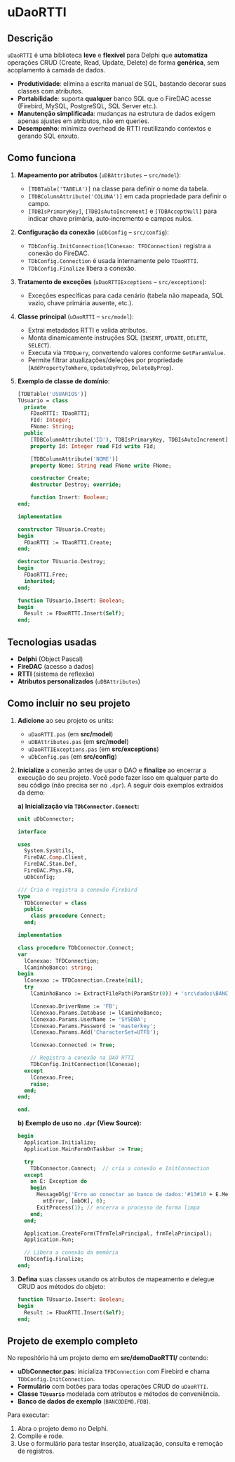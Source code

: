 # uDaoRTTI

## Descrição

`uDaoRTTI` é uma biblioteca **leve** e **flexível** para Delphi que **automatiza** operações CRUD (Create, Read, Update, Delete) de forma **genérica**, sem acoplamento à camada de dados.

* **Produtividade**: elimina a escrita manual de SQL, bastando decorar suas classes com atributos.
* **Portabilidade**: suporta **qualquer** banco SQL que o FireDAC acesse (Firebird, MySQL, PostgreSQL, SQL Server etc.).
* **Manutenção simplificada**: mudanças na estrutura de dados exigem apenas ajustes em atributos, não em queries.
* **Desempenho**: minimiza overhead de RTTI reutilizando contextos e gerando SQL enxuto.

## Como funciona

1. **Mapeamento por atributos** (`uDBAttributes` – `src/model`):

   * `[TDBTable('TABELA')]` na classe para definir o nome da tabela.
   * `[TDBColumnAttribute('COLUNA')]` em cada propriedade para definir o campo.
   * `[TDBIsPrimaryKey]`, `[TDBIsAutoIncrement]` e `[TDBAcceptNull]` para indicar chave primária, auto‑incremento e campos nulos.

2. **Configuração da conexão** (`uDbConfig` – `src/config`):

   * `TDbConfig.InitConnection(lConexao: TFDConnection)` registra a conexão do FireDAC.
   * `TDbConfig.Connection` é usada internamente pelo `TDaoRTTI`.
   * `TDbConfig.Finalize` libera a conexão.

3. **Tratamento de exceções** (`uDaoRTTIExceptions` – `src/exceptions`):

   * Exceções específicas para cada cenário (tabela não mapeada, SQL vazio, chave primária ausente, etc.).

4. **Classe principal** (`uDaoRTTI` – `src/model`):

   * Extrai metadados RTTI e valida atributos.
   * Monta dinamicamente instruções SQL (`INSERT`, `UPDATE`, `DELETE`, `SELECT`).
   * Executa via `TFDQuery`, convertendo valores conforme `GetParamValue`.
   * Permite filtrar atualizações/deleções por propriedade (`AddPropertyToWhere`, `UpdateByProp`, `DeleteByProp`).

5. **Exemplo de classe de domínio**:

   ```pascal
   [TDBTable('USUARIOS')]
   TUsuario = class
     private
       FDaoRTTI: TDaoRTTI;
       FId: Integer;
       FNome: String;
     public
       [TDBColumnAttribute('ID'), TDBIsPrimaryKey, TDBIsAutoIncrement]
       property Id: Integer read FId write FId;

       [TDBColumnAttribute('NOME')]
       property Nome: String read FNome write FNome;

       constructor Create;
       destructor Destroy; override;

       function Insert: Boolean;
   end;

   implementation

   constructor TUsuario.Create;
   begin
     FDaoRTTI := TDaoRTTI.Create;
   end;

   destructor TUsuario.Destroy;
   begin
     FDaoRTTI.Free;
     inherited;
   end;

   function TUsuario.Insert: Boolean;
   begin
     Result := FDaoRTTI.Insert(Self);
   end;
   ```

## Tecnologias usadas

* **Delphi** (Object Pascal)
* **FireDAC** (acesso a dados)
* **RTTI** (sistema de reflexão)
* **Atributos personalizados** (`uDBAttributes`)

## Como incluir no seu projeto

1. **Adicione** ao seu projeto os units:

   * `uDaoRTTI.pas` (em **src/model**)
   * `uDBAttributes.pas` (em **src/model**)
   * `uDaoRTTIExceptions.pas` (em **src/exceptions**)
   * `uDbConfig.pas` (em **src/config**)

2. **Inicialize** a conexão antes de usar o DAO e **finalize** ao encerrar a execução do seu projeto. Você pode fazer isso em qualquer parte do seu código (não precisa ser no `.dpr`). A seguir dois exemplos extraídos da demo:

   **a) Inicialização via `TDbConnector.Connect`:**

   ```pascal
   unit uDbConnector;

   interface

   uses
     System.SysUtils,
     FireDAC.Comp.Client,
     FireDAC.Stan.Def,
     FireDAC.Phys.FB,
     uDbConfig;

   /// Cria e registra a conexão Firebird
   type
     TDbConnector = class
     public
       class procedure Connect;
     end;

   implementation

   class procedure TDbConnector.Connect;
   var
     lConexao: TFDConnection;
     lCaminhoBanco: string;
   begin
     lConexao := TFDConnection.Create(nil);
     try
       lCaminhoBanco := ExtractFilePath(ParamStr(0)) + 'src\dados\BANCODEMO.FDB';

       lConexao.DriverName := 'FB';
       lConexao.Params.Database := lCaminhoBanco;
       lConexao.Params.UserName := 'SYSDBA';
       lConexao.Params.Password := 'masterkey';
       lConexao.Params.Add('CharacterSet=UTF8');

       lConexao.Connected := True;

       // Registra a conexão na DAO RTTI
       TDbConfig.InitConnection(lConexao);
     except
       lConexao.Free;
       raise;
     end;
   end;

   end.
   ```

   **b) Exemplo de uso no `.dpr` (View Source):**

   ```pascal
   begin
     Application.Initialize;
     Application.MainFormOnTaskbar := True;

     try
       TDbConnector.Connect;  // cria a conexão e InitConnection
     except
       on E: Exception do
       begin
         MessageDlg('Erro ao conectar ao banco de dados:'#13#10 + E.Message,
           mtError, [mbOK], 0);
         ExitProcess(1); // encerra o processo de forma limpa
       end;
     end;

     Application.CreateForm(TfrmTelaPrincipal, frmTelaPrincipal);
     Application.Run;

     // Libera a conexão da memória
     TDbConfig.Finalize;
   end;
   ```

3. **Defina** suas classes usando os atributos de mapeamento e delegue CRUD aos métodos do objeto:

   ```pascal
   function TUsuario.Insert: Boolean;
   begin
     Result := FDaoRTTI.Insert(Self);
   end;
   ```

## Projeto de exemplo completo

No repositório há um projeto demo em **src/demoDaoRTTI/** contendo:

* **uDbConnector.pas**: inicializa `TFDConnection` com Firebird e chama `TDbConfig.InitConnection`.
* **Formulário** com botões para todas operações CRUD do `uDaoRTTI`.
* **Classe `TUsuario`** modelada com atributos e métodos de conveniência.
* **Banco de dados de exemplo** (`BANCODEMO.FDB`).

Para executar:

1. Abra o projeto demo no Delphi.
2. Compile e rode.
3. Use o formulário para testar inserção, atualização, consulta e remoção de registros.
